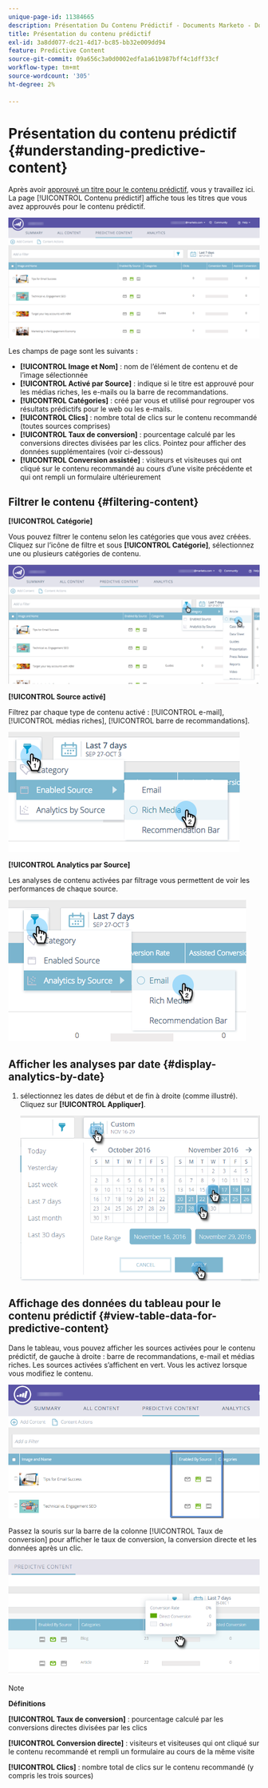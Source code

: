 ```yaml
---
unique-page-id: 11384665
description: Présentation Du Contenu Prédictif - Documents Marketo - Documentation Du Produit
title: Présentation du contenu prédictif
exl-id: 3a8dd077-dc21-4d17-bc85-bb32e009dd94
feature: Predictive Content
source-git-commit: 09a656c3a0d0002edfa1a61b987bff4c1dff33cf
workflow-type: tm+mt
source-wordcount: '305'
ht-degree: 2%

---
```


# Présentation du contenu prédictif {#understanding-predictive-content}

Après avoir [approuvé un titre pour le contenu prédictif](/help/marketo/product-docs/predictive-content/working-with-all-content/approve-a-title-for-predictive-content.md), vous y travaillez ici. La page [!UICONTROL Contenu prédictif] affiche tous les titres que vous avez approuvés pour le contenu prédictif.

![](assets/image2017-10-3-9-3a21-3a38.png)

Les champs de page sont les suivants :

* **[!UICONTROL Image et Nom]** : nom de l’élément de contenu et de l’image sélectionnée
* **[!UICONTROL Activé par Source]** : indique si le titre est approuvé pour les médias riches, les e-mails ou la barre de recommandations.
* **[!UICONTROL Catégories]** : créé par vous et utilisé pour regrouper vos résultats prédictifs pour le web ou les e-mails.
* **[!UICONTROL Clics]** : nombre total de clics sur le contenu recommandé (toutes sources comprises)
* **[!UICONTROL Taux de conversion]** : pourcentage calculé par les conversions directes divisées par les clics. Pointez pour afficher des données supplémentaires (voir ci-dessous)
* **[!UICONTROL Conversion assistée]** : visiteurs et visiteuses qui ont cliqué sur le contenu recommandé au cours d’une visite précédente et qui ont rempli un formulaire ultérieurement

## Filtrer le contenu {#filtering-content}

**[!UICONTROL Catégorie]**

Vous pouvez filtrer le contenu selon les catégories que vous avez créées. Cliquez sur l’icône de filtre et sous **[!UICONTROL Catégorie]**, sélectionnez une ou plusieurs catégories de contenu.

![](assets/image2017-10-3-9-3a24-3a38.png)

**[!UICONTROL Source activé]**

Filtrez par chaque type de contenu activé : [!UICONTROL e-mail], [!UICONTROL médias riches], [!UICONTROL barre de recommandations].

![](assets/image2017-10-3-9-3a25-3a9.png)

**[!UICONTROL Analytics par Source]**

Les analyses de contenu activées par filtrage vous permettent de voir les performances de chaque source.

![](assets/image2017-10-3-9-3a25-3a34.png)

## Afficher les analyses par date {#display-analytics-by-date}

1. sélectionnez les dates de début et de fin à droite (comme illustré). Cliquez sur **[!UICONTROL Appliquer]**.

   ![](assets/predictive-content-filter-by-date-hands.png)

## Affichage des données du tableau pour le contenu prédictif {#view-table-data-for-predictive-content}

Dans le tableau, vous pouvez afficher les sources activées pour le contenu prédictif, de gauche à droite : barre de recommandations, e-mail et médias riches. Les sources activées s’affichent en vert. Vous les activez lorsque vous modifiez le contenu.

![](assets/image2017-10-3-9-3a26-3a25.png)

Passez la souris sur la barre de la colonne [!UICONTROL Taux de conversion] pour afficher le taux de conversion, la conversion directe et les données après un clic.

![](assets/predictive-content-conversion-rate-popup-hand.png)

>[!NOTE]
>
>**Définitions**
>
>**[!UICONTROL Taux de conversion]** : pourcentage calculé par les conversions directes divisées par les clics
>
>**[!UICONTROL Conversion directe]** : visiteurs et visiteuses qui ont cliqué sur le contenu recommandé et rempli un formulaire au cours de la même visite
>
>**[!UICONTROL Clics]** : nombre total de clics sur le contenu recommandé (y compris les trois sources)
